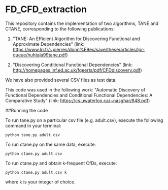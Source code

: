 # FD_CFD_extraction

This repository contains the implementation of two algorithms, TANE and CTANE, corresponding to the following publications:

1. "TANE: An Efficient Algorithm for Discovering Functional and Approximate Dependencies" (link: https://www.lri.fr/~pierres/donn%E9es/save/these/articles/lpr-queue/huhtala99tane.pdf)

2. "Discovering Conditional Functional Dependencies" (link: http://homepages.inf.ed.ac.uk/fgeerts/pdf/CFDdiscovery.pdf)

We have also provided several CSV files as test data.

This code was used in the following work:
"Automatic Discovery of Functional Dependencies and Conditional Functional
Dependencies: A Comparative Study" (link: https://cs.uwaterloo.ca/~nasghar/848.pdf)

##Running the code

To run tane.py on a particular csv file (e.g. adult.csv), execute the following command in your terminal:
```
python tane.py adult.csv
```
To run ctane.py on the same data, execute:
```
python ctane.py adult.csv
```
To run ctane.py and obtain k-frequent CfDs, execute:
```
python ctane.py adult.csv k
```
where k is your integer of choice.


